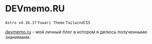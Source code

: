 # DEVmemo.RU
`Astro v4.16.17` `Fuwari Theme` `TailwindCSS`

[devmemo.ru](https://devmemo.ru) - мой личный блог в котором я делюсь полученными знаниямим.